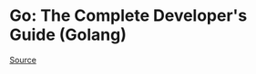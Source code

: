 # Go: The Complete Developer's Guide (Golang)
[Source](https://www.udemy.com/course/go-the-complete-developers-guide)
